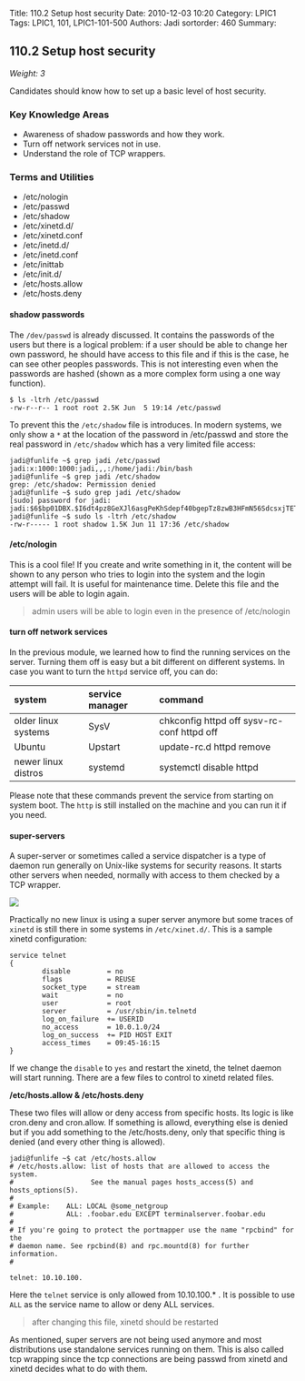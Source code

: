 Title: 110.2 Setup host security
Date: 2010-12-03 10:20
Category: LPIC1
Tags: LPIC1, 101, LPIC1-101-500
Authors: Jadi
sortorder: 460
Summary: 
## 110.2 Setup host security

_Weight: 3_

Candidates should know how to set up a basic level of host security.

### Key Knowledge Areas

* Awareness of shadow passwords and how they work.
* Turn off network services not in use.
* Understand the role of TCP wrappers.

### Terms and Utilities

* /etc/nologin
* /etc/passwd
* /etc/shadow
* /etc/xinetd.d/
* /etc/xinetd.conf
* /etc/inetd.d/
* /etc/inetd.conf
* /etc/inittab
* /etc/init.d/
* /etc/hosts.allow
* /etc/hosts.deny

#### shadow passwords

The `/dev/passwd` is already discussed. It contains the passwords of the users but there is a logical problem: if a user should be able to change her own password, he should have access to this file and if this is the case, he can see other peoples passwords. This is not interesting even when the passwords are hashed \(shown as a more complex form using a one way function\).

```text
$ ls -ltrh /etc/passwd
-rw-r--r-- 1 root root 2.5K Jun  5 19:14 /etc/passwd
```

To prevent this the `/etc/shadow` file is introduces. In modern systems, we only show a `*` at the location of the password in /etc/passwd and store the real password in `/etc/shadow` which has a very limited file access:

```text
jadi@funlife ~$ grep jadi /etc/passwd
jadi:x:1000:1000:jadi,,,:/home/jadi:/bin/bash
jadi@funlife ~$ grep jadi /etc/shadow
grep: /etc/shadow: Permission denied
jadi@funlife ~$ sudo grep jadi /etc/shadow
[sudo] password for jadi:
jadi:$6$bp01DBX.$I6dt4pz8GeXJl6asgPeKhSdepf40bgepTz8zwB3HFmN56SdcsxjTETdZAmRt17biwMYOI7SoGFOXssHqeNFgw/:16963:0:99999:7:::
jadi@funlife ~$ sudo ls -ltrh /etc/shadow
-rw-r----- 1 root shadow 1.5K Jun 11 17:36 /etc/shadow
```

#### /etc/nologin

This is a cool file! If you create and write something in it, the content will be shown to any person who tries to login into the system and the login attempt will fail. It is useful for maintenance time. Delete this file and the users will be able to login again.

> admin users will be able to login even in the presence of /etc/nologin

#### turn off network services

In the previous module, we learned how to find the running services on the server. Turning them off is easy but a bit different on different systems. In case you want to turn the `httpd` service off, you can do:

| system | service manager | command |
| :--- | :--- | :--- |
| older linux systems | SysV | chkconfig httpd off sysv-rc-conf httpd off |
| Ubuntu | Upstart | update-rc.d httpd remove |
| newer linux distros | systemd | systemctl disable httpd |

Please note that these commands prevent the service from starting on system boot. The `http` is still installed on the machine and you can run it if you need.

#### super-servers

A super-server or sometimes called a service dispatcher is a type of daemon run generally on Unix-like systems for security reasons. It starts other servers when needed, normally with access to them checked by a TCP wrapper.

![](https://upload.wikimedia.org/wikipedia/commons/thumb/9/9c/Super-server.png/420px-Super-server.png)

Practically no new linux is using a super server anymore but some traces of `xinetd` is still there in some systems in `/etc/xinet.d/`. This is a sample xinetd configuration:

```text
service telnet
{
        disable         = no
        flags           = REUSE
        socket_type     = stream
        wait            = no
        user            = root
        server          = /usr/sbin/in.telnetd
        log_on_failure  += USERID
        no_access       = 10.0.1.0/24
        log_on_success  += PID HOST EXIT
        access_times    = 09:45-16:15
}
```

If we change the `disable` to `yes` and restart the xinetd, the telnet daemon will start running. There are a few files to control to xinetd related files.

**/etc/hosts.allow & /etc/hosts.deny**

These two files will allow or deny access from specific hosts. Its logic is like cron.deny and cron.allow. If something is allowd, everything else is denied but if you add something to the /etc/hosts.deny, only that specific thing is denied \(and every other thing is allowed\).

```text
jadi@funlife ~$ cat /etc/hosts.allow
# /etc/hosts.allow: list of hosts that are allowed to access the system.
#                   See the manual pages hosts_access(5) and hosts_options(5).
#
# Example:    ALL: LOCAL @some_netgroup
#             ALL: .foobar.edu EXCEPT terminalserver.foobar.edu
#
# If you're going to protect the portmapper use the name "rpcbind" for the
# daemon name. See rpcbind(8) and rpc.mountd(8) for further information.
#

telnet: 10.10.100.
```

Here the `telnet` service is only allowed from 10.10.100.\* . It is possible to use `ALL` as the service name to allow or deny ALL services.

> after changing this file, xinetd should be restarted

As mentioned, super servers are not being used anymore and most distributions use standalone services running on them. This is also called tcp wrapping since the tcp connections are being passwd from xinetd and xinetd decides what to do with them.

